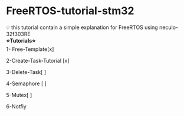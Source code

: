# FreeRTOS-tutorial-stm32
 💡 this tutorial contain a simple explanation for FreeRTOS using neculo-32f303RE\
 **⭐️Tutorials⭐️**\
1- Free-Template\[x]

2-Create-Task-Tutorial [x]

3-Delete-Task[ ]

4-Semaphore [ ]

5-Mutex[ ]

6-Notfiy

